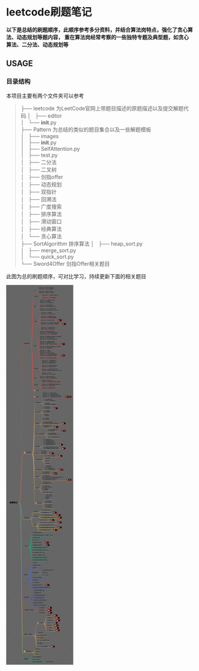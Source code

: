 # leetcode刷题笔记
**以下是总结的刷题顺序，此顺序参考多分资料，并结合算法岗特点，强化了贪心算法、动态规划等题内容，
重在算法岗经常考察的一些独特专题及典型题，如贪心算法、二分法、动态规划等**


## USAGE

### 目录结构
本项目主要有两个文件夹可以参考
> ├── leetcode  为LeetCode官网上带题目描述的原题描述以及提交解题代码
│   ├── editor  
│   └── __init__.py  
├── Pattern  为总结的类似的题目集合以及一些解题模板  
│   ├── images    
│   ├── __init__.py  
│   ├── SelfAttention.py  
│   ├── test.py  
│   ├── 二分法  
│   ├── 二叉树  
│   ├── 剑指offer  
│   ├── 动态规划  
│   ├── 双指针  
│   ├── 回溯法  
│   ├── 广度搜索  
│   ├── 排序算法  
│   ├── 滑动窗口  
│   ├── 经典算法  
│   └── 贪心算法  
├── SortAlgorithm  排序算法
│   ├── heap_sort.py  
│   ├── merge_sort.py  
│   └── quick_sort.py  
└── Sword4Offer  剑指Offer相关题目

此图为总的刷题顺序，可对比学习，持续更新下面的相关题目

![刷题顺序](./picture/刷题笔记.png)  